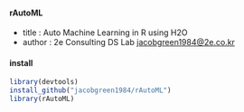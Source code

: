 #### rAutoML
- title : Auto Machine Learning in R using H2O  
- author : 2e Consulting DS Lab <jacobgreen1984@2e.co.kr>


#### install 
```r
library(devtools)
install_github("jacobgreen1984/rAutoML")
library(rAutoML)
```

